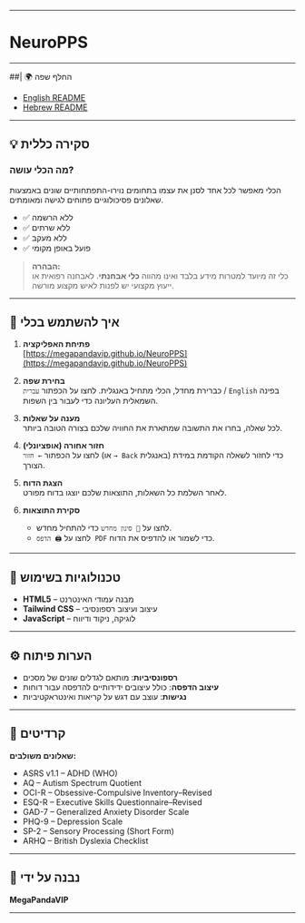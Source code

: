 
---

# NeuroPPS


---

##| 🌍 החלף שפה 

- [English README](README.md)
- [Hebrew README](README.he.md)

---

## 💡 סקירה כללית

### מה הכלי עושה?

הכלי מאפשר לכל אחד לסנן את עצמו בתחומים נוירו-התפתחותיים שונים באמצעות שאלונים פסיכולוגיים פתוחים לגישה ומאומתים.

- ✅ ללא הרשמה  
- ✅ ללא שרתים  
- ✅ ללא מעקב  
- ✅ פועל באופן מקומי  

> **הבהרה:**  
> כלי זה מיועד למטרות מידע בלבד ואינו מהווה **כלי אבחנתי**. לאבחנה רפואית או ייעוץ מקצועי יש לפנות לאיש מקצוע מורשה.

---

## 🚀 איך להשתמש בכלי

1. **פתיחת האפליקציה**  
   [https://megapandavip.github.io/NeuroPPS](https://megapandavip.github.io/NeuroPPS)

2. **בחירת שפה**  
   כברירת מחדל, הכלי מתחיל באנגלית. לחצו על הכפתור `עברית` / `English` בפינה השמאלית העליונה כדי לעבור בין השפות.

3. **מענה על שאלות**  
   לכל שאלה, בחרו את התשובה שמתארת את החוויה שלכם בצורה הטובה ביותר.

4. **חזור אחורה (אופציונלי)**  
   לחצו על הכפתור `← חזור` (או `→ Back` באנגלית) כדי לחזור לשאלה הקודמת במידת הצורך.

5. **הצגת הדוח**  
   לאחר השלמת כל השאלות, התוצאות שלכם יוצגו בדוח מפורט.

6. **סקירת התוצאות**  
   - לחצו על `🔄 סינון מחדש` כדי להתחיל מחדש.  
   - לחצו על `🖨️ הדפס PDF` כדי לשמור או להדפיס את הדוח.

---

## 🧰 טכנולוגיות בשימוש

- **HTML5** – מבנה עמודי האינטרנט  
- **Tailwind CSS** – עיצוב ועיצוב רספונסיבי  
- **JavaScript** – לוגיקה, ניקוד ודיווח  

---

## ⚙️ הערות פיתוח

- **רספונסיביות**: מותאם לגדלים שונים של מסכים  
- **עיצוב הדפסה**: כולל עיצובים ידידותיים להדפסה עבור דוחות  
- **נגישות**: עוצב עם דגש על קריאות ואינטראקטיביות  

---

## 📌 קרדיטים

**שאלונים משולבים:**

- ASRS v1.1 – ADHD (WHO)  
- AQ – Autism Spectrum Quotient  
- OCI-R – Obsessive-Compulsive Inventory–Revised  
- ESQ-R – Executive Skills Questionnaire–Revised  
- GAD-7 – Generalized Anxiety Disorder Scale  
- PHQ-9 – Depression Scale  
- SP-2 – Sensory Processing (Short Form)  
- ARHQ – British Dyslexia Checklist  

---

## 👤 נבנה על ידי

**MegaPandaVIP**

---